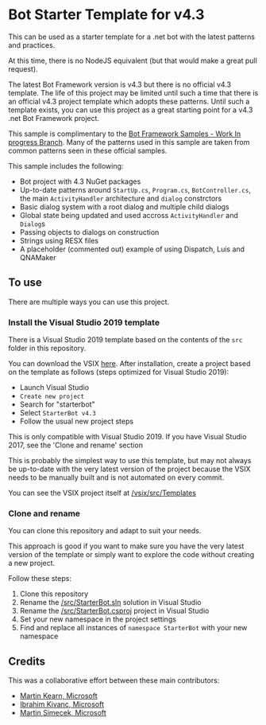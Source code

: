 # Bot Starter Template for v4.3
This can be used as a starter template for a .net bot with the latest patterns and practices. 

At this time, there is no NodeJS equivalent (but that would make a great pull request).

The latest Bot Framework version is v4.3 but there is no official v4.3 template. The life of this project may be limited until such a time that there is an official v4.3 project template which adopts these patterns. Until such a template exists, you can use this project as a great starting point for a v4.3 .net Bot Framework project.

This sample is complimentary to the [Bot Framework Samples - Work In progress Branch](https://github.com/Microsoft/BotBuilder-Samples/tree/samples-work-in-progress/samples/csharp_dotnetcore). Many of the patterns used in this sample are taken from common patterns seen in these official samples.

This sample includes the following:

* Bot project with 4.3 NuGet packages
* Up-to-date patterns around `StartUp.cs`, `Program.cs`, `BotController.cs`, the main `ActivityHandler` architecture and `dialog` constrctors
* Basic dialog system with a root dialog and multiple child dialogs
* Global state being updated and used accross `ActivityHandler` and `Dialog`s
* Passing objects to dialogs on construction
* Strings using RESX files
* A placeholder (commented out) example of using Dispatch, Luis and QNAMaker

## To use

There are multiple ways you can use this project.

### Install the Visual Studio 2019 template

There is a Visual Studio 2019 template based on the contents of the `src` folder in this repository.

You can download the VSIX [here](https://github.com/martinkearn/Bot-v4.3-Template/raw/master/vsix/StarterBot.vsix). After installation, create a project based on the template as follows (steps optimized for Visual Studio 2019):

* Launch Visual Studio
* `Create new project`
* Search for "starterbot"
* Select `StarterBot v4.3`
* Follow the usual new project steps

This is only compatible with Visual Studio 2019. If you have Visual Studio 2017, see the 'Clone and rename' section

This is probably the simplest way to use this template, but may not always be up-to-date with the very latest version of the project because the VSIX needs to be manually built and is not automated on every commit.

You can see the VSIX project itself at [/vsix/src/Templates](https://github.com/martinkearn/Bot-v4.3-Template/tree/master/vsix/src/Templates)

### Clone and rename

You can clone this repository and adapt to suit your needs.

This approach is good if you want to make sure you have the very latest version of the template or simply want to explore the code without creating a new project.

Follow these steps:

1. Clone this repository
2. Rename the [/src/StarterBot.sln](https://github.com/martinkearn/Bot-v4.3-Template/blob/master/src/StarterBot.sln) solution in Visual Studio
3. Rename the [/src/StarterBot.csproj](https://github.com/martinkearn/Bot-v4.3-Template/blob/master/src/StarterBot.csproj) project in Visual Studio
4. Set your new namespace in the project settings
5. Find and replace all instances of `namespace StarterBot` with your new namespace

## Credits
This was a collaborative effort between these main contributors:
* [Martin Kearn, Microsoft](https://github.com/martinkearn)
* [Ibrahim Kivanc, Microsoft](https://github.com/ikivanc)
* [Martin Simecek, Microsoft](https://github.com/msimecek)

